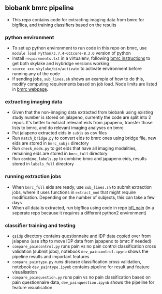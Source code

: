 ## biobank bmrc pipeline
* This repo contains code for extracting imaging data from bmrc for bigflica, and training classifiers based on the results

### python environment
* To set up python environment to run code in this repo on bmrc, use `module load Python/3.7.4-GCCcore-8.3.0` version of python
* Install `requirements.txt` in a virtualenv, following [bmrc instructions](https://www.medsci.ox.ac.uk/divisional-services/support-services-1/bmrc/python-on-the-bmrc-cluster) to get both skylake and ivybridge versions working
* `source xxx-skylake/bin/activate` to activate environment before running any of the code
* If sending jobs, `sub_lines.sh` shows an example of how to do this, modify computing requirements based on job load. Node limits are listed in [bmrc webpage](https://www.medsci.ox.ac.uk/divisional-services/support-services-1/bmrc/cluster-usage#cluster-queues-and-nodes).

### extracting imaging data
* Given that the non-imaging data extracted from biobank using existing study number is stored on jalapeno, currently the code are split into 2 repos. It's better to extract relevant eids from japapeno, transfer those lists to bmrc, and do relevant imaging analyses on bmrc
* Put jalapeno extracted eids in `subjs` as csv files
* Run `match_bridge.py` to convert eids to bmrc ones using bridge file, new eids are stored in `bmrc_subjs` directory
* Run `check_mods.py` to get eids that have all imaging modalities, remaining eids are stored in `bmrc_full` directory
* Run `combine_labels.py` to combine bmrc and japapeno eids, results stored in `labels_full` directory

### running extraction jobs
* When `bmrc_full` eids are ready, use `sub_lines.sh` to submit extraction jobs, where it uses functions in `extract_mod` that might require modification. Depending on the number of subjects, this can take a few days
* When all data is extracted, run bigflica using code in repo [bfl_pain](https://github.com/syzhang/bfl_pain) (in a seperate repo because it requires a different python2 environment)

### classifier training and testing
* `qsidp` directory contains questionnaire and IDP data copied over from jalapeno (use sftp to move IDP data from japapeno to bmrc if needed)
* `compare_paincontrol.py` runs pain vs no pain control classification cross validation (submit jobs), notebook `dev_paincontrol.ipynb` shows the pipeline results and important features
* `compare_paintype.py` runs disease classification cross validation, notebook `dev_paintype.ipynb` contains pipeline for result and feature visualisation
* `compare_painquestion.py` runs pain vs no pain classification based on pain questionnaire data, `dev_painquestion.ipynb` shows the pipeline for feature visualisation
